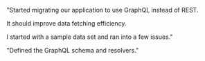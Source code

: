 "Started migrating our application to use GraphQL instead of REST.

It should improve data fetching efficiency.

I started with a sample data set and ran into a few issues."

"Defined the GraphQL schema and resolvers."